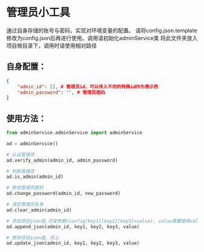 # 管理员小工具
通过自身存储的账号与密码，实现对环境变量的配置。
请将config.json.template修改为config.json后再进行使用。调用请初始化adminService类
将此文件夹放入项目根目录下，调用时请使用相对路径
## 自身配置：
```json
{
    "admin_id": [], # 管理员id，可以传入不同的特殊id作为表示符
    "admin_password": "", # 管理员密码
}
```

## 使用方法：
```python
from adminService.adminService import adminService

ad = adminService()

# 认证管理员
ad.verify_admin(admin_id, admin_password)

# 判断管理员
ad.is_admin(admin_id)

# 修改管理员密码
ad.change_password(admin_id, new_password)

# 清空管理员名单
ad.clear_admin(admin_id)

# 添加项目json值,可变参数(config[key1][key2][key3]=value), value需要使用value=格式
ad.append_json(admin_id, key1, key2, key3, value)

# 修改项目json值，同上
ad.update_json(admin_id, key1, key2, key3, value)

```
